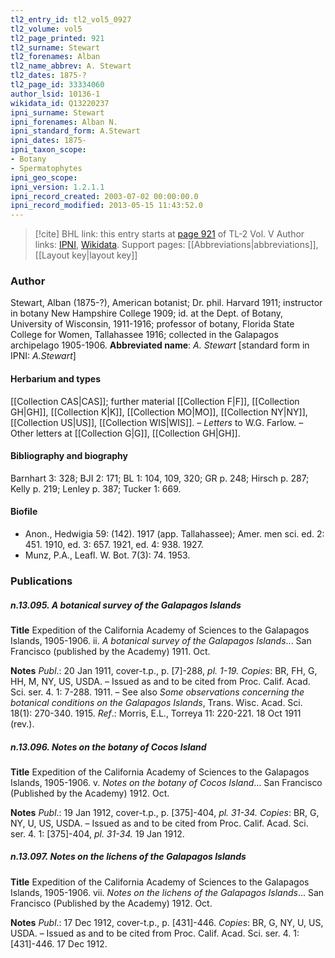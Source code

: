 ```yaml
---
tl2_entry_id: tl2_vol5_0927
tl2_volume: vol5
tl2_page_printed: 921
tl2_surname: Stewart
tl2_forenames: Alban
tl2_name_abbrev: A. Stewart
tl2_dates: 1875-?
tl2_page_id: 33334060
author_lsid: 10136-1
wikidata_id: Q13220237
ipni_surname: Stewart
ipni_forenames: Alban N.
ipni_standard_form: A.Stewart
ipni_dates: 1875-
ipni_taxon_scope: 
- Botany
- Spermatophytes
ipni_geo_scope: 
ipni_version: 1.2.1.1
ipni_record_created: 2003-07-02 00:00:00.0
ipni_record_modified: 2013-05-15 11:43:52.0
---
```


> [!cite] BHL link: this entry starts at [page 921](https://www.biodiversitylibrary.org/page/33334060) of TL-2 Vol. V
> Author links: [IPNI](https://www.ipni.org/a/10136-1), [Wikidata](https://www.wikidata.org/wiki/Q13220237). Support pages: [[Abbreviations|abbreviations]], [[Layout key|layout key]]

### Author

Stewart, Alban (1875-?), American botanist; Dr. phil. Harvard 1911; instructor in botany New Hampshire College 1909; id. at the Dept. of Botany, University of Wisconsin, 1911-1916; professor of botany, Florida State College for Women, Tallahassee 1916; collected in the Galapagos archipelago 1905-1906. 
**Abbreviated name**: *A. Stewart* \[standard form in IPNI: *A.Stewart*\]

#### Herbarium and types

[[Collection CAS|CAS]]; further material [[Collection F|F]], [[Collection GH|GH]], [[Collection K|K]], [[Collection MO|MO]], [[Collection NY|NY]], [[Collection US|US]], [[Collection WIS|WIS]]. – *Letters* to W.G. Farlow. – Other letters at [[Collection G|G]], [[Collection GH|GH]].

#### Bibliography and biography

Barnhart 3: 328; BJI 2: 171; BL 1: 104, 109, 320; GR p. 248; Hirsch p. 287; Kelly p. 219; Lenley p. 387; Tucker 1: 669.

#### Biofile

- Anon., Hedwigia 59: (142). 1917 (app. Tallahassee); Amer. men sci. ed. 2: 451. 1910, ed. 3: 657. 1921, ed. 4: 938. 1927.
- Munz, P.A., Leafl. W. Bot. 7(3): 74. 1953.

### Publications

##### n.13.095. A botanical survey of the Galapagos Islands

**Title**
Expedition of the California Academy of Sciences to the Galapagos Islands, 1905-1906. ii. *A botanical survey of the Galapagos Islands*... San Francisco (published by the Academy) 1911. Oct.

**Notes**
*Publ*.: 20 Jan 1911, cover-t.p., p. \[7\]-288, *pl. 1-19. Copies*: BR, FH, G, HH, M, NY, US, USDA. – Issued as and to be cited from Proc. Calif. Acad. Sci. ser. 4. 1: 7-288. 1911. – See also *Some observations concerning the botanical conditions on the Galapagos Islands*, Trans. Wisc. Acad. Sci. 18(1): 270-340. 1915.
*Ref*.: Morris, E.L., Torreya 11: 220-221. 18 Oct 1911 (rev.).

##### n.13.096. Notes on the botany of Cocos Island

**Title**
Expedition of the California Academy of Sciences to the Galapagos Islands, 1905-1906. v. *Notes on the botany of Cocos Island*... San Francisco (Published by the Academy) 1912. Oct.

**Notes**
*Publ*.: 19 Jan 1912, cover-t.p., p. \[375\]-404, *pl. 31-34. Copies*: BR, G, NY, U, US, USDA. – Issued as and to be cited from Proc. Calif. Acad. Sci. ser. 4. 1: \[375\]-404, *pl. 31-34.* 19 Jan 1912.

##### n.13.097. Notes on the lichens of the Galapagos Islands

**Title**
Expedition of the California Academy of Sciences to the Galapagos Islands, 1905-1906. vii. *Notes on the lichens of the Galapagos Islands*... San Francisco (Published by the Academy) 1912. Oct.

**Notes**
*Publ*.: 17 Dec 1912, cover-t.p., p. \[431\]-446. *Copies*: BR, G, NY, U, US, USDA. – Issued as and to be cited from Proc. Calif. Acad. Sci. ser. 4. 1: \[431\]-446. 17 Dec 1912.

